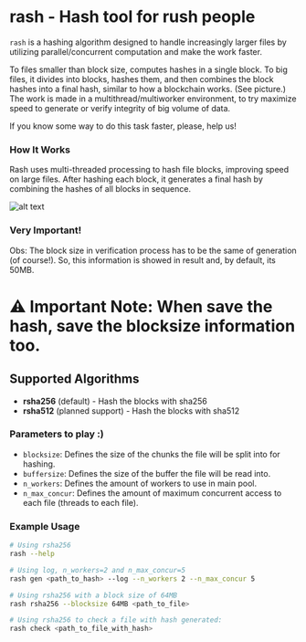 # rash - Hash tool for rush people

`rash` is a hashing algorithm designed to handle increasingly larger files by utilizing parallel/concurrent computation and make the work faster.

To files smaller than block size, computes hashes in a single block.
To big files, it divides into blocks, hashes them, and then combines the block hashes into a final hash, similar to how a blockchain works. (See picture.)
The work is made in a multithread/multiworker environment, to try maximize speed to generate or verify integrity of
big volume of data.

If you know some way to do this task faster, please, help us!

### How It Works

Rash uses multi-threaded processing to hash file blocks, improving speed on large files. After hashing each block, it generates a final hash by combining the hashes of all blocks in sequence.

![alt text](https://github.com/antonioacsj/rash/blob/master/etc/Blocks.jpg?raw=true)

### Very Important!

Obs: The block size in verification process has to be the same of generation (of course!). So, this information is showed in result and, by default, its 50MB.

# ⚠️ Important Note: When save the hash, save the blocksize information too.

## Supported Algorithms

- **rsha256** (default) - Hash the blocks with sha256
- **rsha512** (planned support) - Hash the blocks with sha512

### Parameters to play :)

- `blocksize`: Defines the size of the chunks the file will be split into for hashing.
- `buffersize`: Defines the size of the buffer the file will be read into.
- `n_workers`: Defines the amount of workers to use in main pool.
- `n_max_concur`: Defines the amount of maximum concurrent access to each file (threads to each file).

### Example Usage

```bash
# Using rsha256
rash --help

# Using log, n_workers=2 and n_max_concur=5
rash gen <path_to_hash> --log --n_workers 2 --n_max_concur 5

# Using rsha256 with a block size of 64MB
rash rsha256 --blocksize 64MB <path_to_file>

# Using rsha256 to check a file with hash generated:
rash check <path_to_file_with_hash>

```
